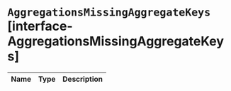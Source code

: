 # `AggregationsMissingAggregateKeys` [interface-AggregationsMissingAggregateKeys]

| Name | Type | Description |
| - | - | - |
